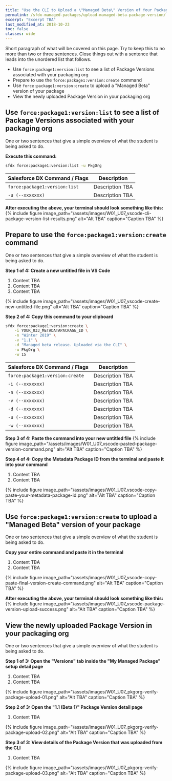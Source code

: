 ```yaml
---
title: "Use the CLI to Upload a \"Managed Beta\" Version of Your Package"
permalink: /sfdx-managed-packages/upload-managed-beta-package-version/
excerpt: "Excerpt TBA"
last_modified_at: 2018-10-23
toc: false
classes: wide
---
```


Short paragraph of what will be covered on this page.  Try to keep this to no more than two or three sentences. Close things out with a sentence that leads into the unordered list that follows.

* Use `force:package1:version:list` to see a list of Package Versions associated with your packaging org
* Prepare to use the `force:package1:version:create` command
* Use `force:package1:version:create` to upload a "Managed Beta" version of your package
* View the newly uploaded Package Version in your packaging org

## Use `force:package1:version:list` to see a list of Package Versions associated with your packaging org
One or two sentences that give a simple overview of what the student is being asked to do.

**Execute this command:**
```bash
sfdx force:package1:version:list -u PkgOrg
```

| Salesforce DX Command / Flags   | Description                                             |
| --------------------------------| --------------------------------------------------------|
| `force:package1:version:list`   | Description TBA                                         |
| `-u (--xxxxxxx)`                | Description TBA                                         |


**After executing the above, your terminal should look something like this:**
{% include figure image_path="/assets/images/W01_U07_vscode-cli-package-version-list-results.png" alt="Alt TBA" caption="Caption TBA" %}


## Prepare to use the `force:package1:version:create` command
One or two sentences that give a simple overview of what the student is being asked to do.

**Step 1 of 4: Create a new untitled file in VS Code**

1. Content TBA
2. Content TBA
3. Content TBA

{% include figure image_path="/assets/images/W01_U07_vscode-create-new-untitled-file.png" alt="Alt TBA" caption="Caption TBA" %}

**Step 2 of 4: Copy this command to your clipboard**
```bash
sfdx force:package1:version:create \
    -i YOUR_033_METADATAPACKAGE_ID \
    -n "Winter 2019" \
    -v "1.1" \
    -d "Managed beta release. Uploaded via the CLI" \
    -u PkgOrg \
    -w 15
```

| Salesforce DX Command / Flags   | Description                                             |
| --------------------------------| --------------------------------------------------------|
| `force:package1:version:create` | Description TBA                                         |
| `-i (--xxxxxxx)`                | Description TBA                                         |
| `-n (--xxxxxxx)`                | Description TBA                                         |
| `-v (--xxxxxxx)`                | Description TBA                                         |
| `-d (--xxxxxxx)`                | Description TBA                                         |
| `-u (--xxxxxxx)`                | Description TBA                                         |
| `-w (--xxxxxxx)`                | Description TBA                                         |

**Step 3 of 4: Paste the command into your new untitled file**
{% include figure image_path="/assets/images/W01_U07_vscode-pasted-package-version-command.png" alt="Alt TBA" caption="Caption TBA" %}

**Step 4 of 4: Copy the Metadata Package ID from the terminal and paste it into your command**

1. Content TBA
2. Content TBA

{% include figure image_path="/assets/images/W01_U07_vscode-copy-paste-your-metadata-package-id.png" alt="Alt TBA" caption="Caption TBA" %}


## Use `force:package1:version:create` to upload a "Managed Beta" version of your package
One or two sentences that give a simple overview of what the student is being asked to do.

**Copy your entire command and paste it in the terminal**

1. Content TBA
2. Content TBA

{% include figure image_path="/assets/images/W01_U07_vscode-copy-paste-final-version-create-command.png" alt="Alt TBA" caption="Caption TBA" %}

**After executing the above, your terminal should look something like this:**
{% include figure image_path="/assets/images/W01_U07_vscode-package-version-upload-success.png" alt="Alt TBA" caption="Caption TBA" %}


## View the newly uploaded Package Version in your packaging org
One or two sentences that give a simple overview of what the student is being asked to do.

**Step 1 of 3: Open the "Versions" tab inside the "My Managed Package" setup detail page**

1. Content TBA
2. Content TBA

{% include figure image_path="/assets/images/W01_U07_pkgorg-verify-package-upload-01.png" alt="Alt TBA" caption="Caption TBA" %}

**Step 2 of 3: Open the "1.1 (Beta 1)" Package Version detail page**

1. Content TBA

{% include figure image_path="/assets/images/W01_U07_pkgorg-verify-package-upload-02.png" alt="Alt TBA" caption="Caption TBA" %}

**Step 3 of 3: View details of the Package Version that was uploaded from the CLI**

1. Content TBA

{% include figure image_path="/assets/images/W01_U07_pkgorg-verify-package-upload-03.png" alt="Alt TBA" caption="Caption TBA" %}


